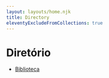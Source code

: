 ```yaml
---
layout: layouts/home.njk
title: Directory
eleventyExcludeFromCollections: true
---
```


# Diretório

- [Biblioteca](/library)
